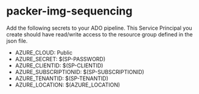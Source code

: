 # packer-img-sequencing

Add the following secrets to your ADO pipeline.  This Service Principal you create should 
have read/write access to the resource group defined in the json file.

* AZURE_CLOUD: Public
* AZURE_SECRET: $(SP-PASSWORD)
* AZURE_CLIENTID: $(SP-CLIENTID)
* AZURE_SUBSCRIPTIONID: $(SP-SUBSCRIPTIONID)
* AZURE_TENANTID: $(SP-TENANTID)
* AZURE_LOCATION: $(AZURE_LOCATION)
